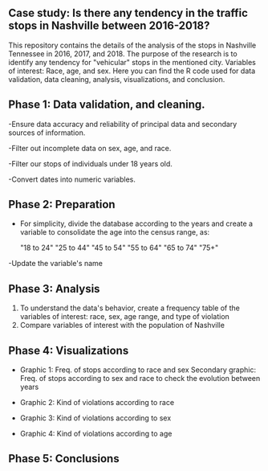 Case study: Is there any tendency in the traffic stops in Nashville between 2016-2018?
-

This repository contains the details of the analysis of the stops in Nashville Tennessee in 2016, 2017, and 2018. The  purpose of the research is to identify 
any tendency for "vehicular" stops in the mentioned city. Variables of interest: Race, age, and sex. Here you can find the R code used for data validation, 
data cleaning, analysis, visualizations, and conclusion. 

Phase 1: Data validation, and  cleaning.
- 
-Ensure data accuracy and reliability of principal data and secondary sources of information.

-Filter out incomplete data on sex, age, and race. 

-Filter our stops of individuals under 18 years old.

-Convert dates into numeric variables.


Phase 2: Preparation
-

- For simplicity, divide the database according to the years and create a variable to consolidate the age into the census range, as:

  "18 to 24"        "25 to 44"        "45 to 54"        "55 to 64"        "65 to 74"        "75+"

-Update the variable's name 


Phase 3: Analysis
- 

1. To understand the data's behavior, create a frequency table of the variables of interest: race, sex, age range, and type of violation
2. Compare variables of interest with the population of Nashville


Phase 4: Visualizations
-

- Graphic 1: Freq. of stops according to race and sex
  Secondary graphic: Freq. of stops according to sex and race to check the evolution between years

- Graphic 2: Kind of violations according to race
- Graphic 3: Kind of violations according to sex
- Graphic 4: Kind of violations according to age
 


Phase 5: Conclusions
- 
